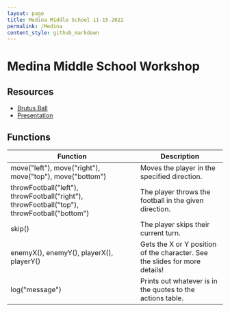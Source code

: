 ```yaml
---
layout: page
title: Medina Middle School 11-15-2022
permalink: /Medina
content_style: github_markdown
---
```


# Medina Middle School Workshop

## Resources
* [Brutus Ball](https://code4community.github.io/brutus-ball)
* [Presentation](https://docs.google.com/presentation/d/1iKN9MV33BQze3Tnxb3l1yJFUmF4vzLi44ItVNMQyp0A/edit?usp=sharing)

## Functions

| Function | Description |
|-----------|-----------|
| move("left"), move("right"), move("top"), move("bottom") |  Moves the player in the specified direction. |
| throwFootball("left"), throwFootball("right"), throwFootball("top"), throwFootball("bottom") | The player throws the football in the given direction. |
| skip() | The player skips their current turn. |
| enemyX(), enemyY(), playerX(), playerY() | Gets the X or Y position of the character.  See the slides for more details! |
| log("message") | Prints out whatever is in the quotes to the actions table. |
